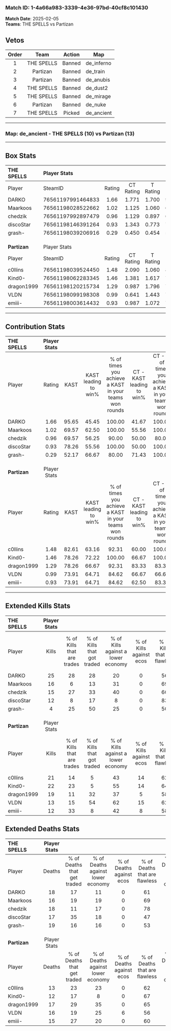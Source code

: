 ### Match ID: 1-4a66a983-3339-4e36-97bd-40cf8c101430  
**Match Date**: 2025-02-05  
**Teams**: THE SPELLS vs Partizan  

## Vetos  

| Order | Team | Action | Map |
| :---: | :--: | :----: | --- |
| 1 | THE SPELLS | Banned | de_inferno |
| 2 | Partizan | Banned | de_train |
| 3 | Partizan | Banned | de_anubis |
| 4 | THE SPELLS | Banned | de_dust2 |
| 5 | THE SPELLS | Banned | de_mirage |
| 6 | Partizan | Banned | de_nuke |
| 7 | THE SPELLS | Picked | de_ancient |

---  

### **Map**: de_ancient - THE SPELLS (10) vs Partizan (13)  
---  

## Box Stats  

| **THE SPELLS** | Player Stats      |        |           |          |       |       |       |         |        |      |     |
| :- | :- | :-: | :-: | :-: | :-: | :-: | :-: | :-: | :-: | :-: | :-: |
| Player         | SteamID           | Rating | CT Rating | T Rating | KAST  |  ADR  | Kills | Assists | Deaths | K/D  | HS% |
| DARKO          | 76561197991464833 |  1.66  |   1.771   |  1.700   | 95.65 | 112.8 |  25   |    5    |   18   | 1.39 | 48  |
| Maarkoos       | 76561198028522662 |  1.02  |   1.125   |  1.060   | 69.57 | 63.4  |  16   |    5    |   16   | 1.00 | 18  |
| chedzik        | 76561197992897479 |  0.96  |   1.129   |  0.897   | 69.57 | 67.4  |  15   |    7    |   18   | 0.83 | 60  |
| discoStar      | 76561198146391264 |  0.93  |   1.343   |  0.773   | 78.26 | 64.0  |  12   |    8    |   17   | 0.71 | 58  |
| grash-         | 76561198039206916 |  0.29  |   0.450   |  0.454   | 52.17 | 37.0  |   4   |    5    |   19   | 0.21 | 75  |
|                |                   |        |           |          |       |       |       |         |        |      |     |
|                |                   |        |           |          |       |       |       |         |        |      |     |
|                |                   |        |           |          |       |       |       |         |        |      |     |
| **Partizan**   | Player Stats      |        |           |          |       |       |       |         |        |      |     |
| Player         | SteamID           | Rating | CT Rating | T Rating | KAST  |  ADR  | Kills | Assists | Deaths | K/D  | HS% |
| c0llins        | 76561198039524450 |  1.48  |   2.090   |  1.060   | 82.61 | 96.4  |  21   |    5    |   13   | 1.62 | 57  |
| Kind0-         | 76561198062283345 |  1.46  |   1.381   |  1.617   | 78.26 | 83.0  |  22   |    2    |   12   | 1.83 | 27  |
| dragon1999     | 76561198120215734 |  1.29  |   0.987   |  1.796   | 78.26 | 98.1  |  19   |    6    |   17   | 1.12 | 63  |
| VLDN           | 76561198099198308 |  0.99  |   0.641   |  1.443   | 73.91 | 73.8  |  13   |    8    |   16   | 0.81 | 69  |
| emiii-         | 76561198003614432 |  0.93  |   0.987   |  1.072   | 73.91 | 62.0  |  12   |    7    |   15   | 0.80 | 58  |
---  

## Contribution Stats  

| **THE SPELLS** | Player Stats |       |                      |                                                        |                           |                                                             |                          |                                                            |
| :- | :-: | :-: | :-: | :-: | :-: | :-: | :-: | :-: |
| Player         |    Rating    | KAST  | KAST leading to win% | % of times you achieve a KAST in your teams won rounds | CT - KAST leading to win% | CT - % of times you achieve a KAST in your teams won rounds | T - KAST leading to win% | T - % of times you achieve a KAST in your teams won rounds |
| DARKO          |     1.66     | 95.65 |        45.45         |                         100.00                         |           41.67           |                           100.00                            |          50.00           |                           100.00                           |
| Maarkoos       |     1.02     | 69.57 |        62.50         |                         100.00                         |           55.56           |                           100.00                            |          71.43           |                           100.00                           |
| chedzik        |     0.96     | 69.57 |        56.25         |                         90.00                          |           50.00           |                            80.00                            |          62.50           |                           100.00                           |
| discoStar      |     0.93     | 78.26 |        55.56         |                         100.00                         |           50.00           |                           100.00                            |          62.50           |                           100.00                           |
| grash-         |     0.29     | 52.17 |        66.67         |                         80.00                          |           71.43           |                           100.00                            |          60.00           |                           60.00                            |
|                |              |       |                      |                                                        |                           |                                                             |                          |                                                            |
|                |              |       |                      |                                                        |                           |                                                             |                          |                                                            |
|                |              |       |                      |                                                        |                           |                                                             |                          |                                                            |
| **Partizan**   | Player Stats |       |                      |                                                        |                           |                                                             |                          |                                                            |
| Player         |    Rating    | KAST  | KAST leading to win% | % of times you achieve a KAST in your teams won rounds | CT - KAST leading to win% | CT - % of times you achieve a KAST in your teams won rounds | T - KAST leading to win% | T - % of times you achieve a KAST in your teams won rounds |
| c0llins        |     1.48     | 82.61 |        63.16         |                         92.31                          |           60.00           |                           100.00                            |          66.67           |                           85.71                            |
| Kind0-         |     1.46     | 78.26 |        72.22         |                         100.00                         |           66.67           |                           100.00                            |          77.78           |                           100.00                           |
| dragon1999     |     1.29     | 78.26 |        66.67         |                         92.31                          |           83.33           |                            83.33                            |          58.33           |                           100.00                           |
| VLDN           |     0.99     | 73.91 |        64.71         |                         84.62                          |           66.67           |                            66.67                            |          63.64           |                           100.00                           |
| emiii-         |     0.93     | 73.91 |        64.71         |                         84.62                          |           62.50           |                            83.33                            |          66.67           |                           85.71                            |
---  

## Extended Kills Stats  

| **THE SPELLS** | Player Stats |                            |                            |                                    |                         |                              |                                 |                                       |                    |           |
| :- | :-: | :-: | :-: | :-: | :-: | :-: | :-: | :-: | :-: | :-: |
| Player         |    Kills     | % of Kills that are trades | % of Kills that got traded | % of Kills against a lower economy | % of Kills against ecos | % of Kills that are flawless | % of Kills that are close duels | % of Kills that are assisted by flash | Pistol Round Kills | AWP Kills |
| DARKO          |      25      |             28             |             28             |                 20                 |            0            |              56              |                4                |                  12                   |         1          |     1     |
| Maarkoos       |      16      |             6              |             13             |                 31                 |            0            |              69              |                6                |                   0                   |         9          |     1     |
| chedzik        |      15      |             27             |             33             |                 40                 |            0            |              60              |                0                |                   0                   |         0          |     2     |
| discoStar      |      12      |             8              |             17             |                 8                  |            0            |              83              |                8                |                   0                   |         0          |     2     |
| grash-         |      4       |             25             |             50             |                 25                 |            0            |              50              |                0                |                   0                   |         1          |     1     |
|                |              |                            |                            |                                    |                         |                              |                                 |                                       |                    |           |
|                |              |                            |                            |                                    |                         |                              |                                 |                                       |                    |           |
|                |              |                            |                            |                                    |                         |                              |                                 |                                       |                    |           |
| **Partizan**   | Player Stats |                            |                            |                                    |                         |                              |                                 |                                       |                    |           |
| Player         |    Kills     | % of Kills that are trades | % of Kills that got traded | % of Kills against a lower economy | % of Kills against ecos | % of Kills that are flawless | % of Kills that are close duels | % of Kills that are assisted by flash | Pistol Round Kills | AWP Kills |
| c0llins        |      21      |             14             |             5              |                 43                 |           14            |              62              |                5                |                   0                   |         0          |     1     |
| Kind0-         |      22      |             23             |             5              |                 55                 |           14            |              64              |                5                |                   0                   |         8          |     2     |
| dragon1999     |      19      |             11             |             32             |                 37                 |            5            |              58              |               21                |                   5                   |         0          |     3     |
| VLDN           |      13      |             15             |             54             |                 62                 |           15            |              62              |                8                |                   8                   |         0          |     1     |
| emiii-         |      12      |             33             |             8              |                 42                 |            8            |              58              |                0                |                   8                   |         0          |     0     |
## Extended Deaths Stats  

| **THE SPELLS** | Player Stats |                             |                                   |                          |                               |                            |                           |               |
| :- | :-: | :-: | :-: | :-: | :-: | :-: | :-: | :-: |
| Player         |    Deaths    | % of Deaths that get traded | % of Deaths against lower economy | % of Deaths against ecos | % of Deaths that are flawless | % of Deaths that are close | % of Deaths while blinded | Deaths to AWP |
| DARKO          |      18      |             17              |                11                 |            0             |              61               |             11             |             0             |       2       |
| Maarkoos       |      16      |             19              |                19                 |            0             |              69               |             13             |             6             |       0       |
| chedzik        |      18      |             11              |                17                 |            0             |              78               |             0              |             0             |       2       |
| discoStar      |      17      |             35              |                18                 |            0             |              47               |             0              |             6             |       3       |
| grash-         |      19      |             16              |                16                 |            0             |              53               |             16             |             5             |       2       |
|                |              |                             |                                   |                          |                               |                            |                           |               |
|                |              |                             |                                   |                          |                               |                            |                           |               |
|                |              |                             |                                   |                          |                               |                            |                           |               |
| **Partizan**   | Player Stats |                             |                                   |                          |                               |                            |                           |               |
| Player         |    Deaths    | % of Deaths that get traded | % of Deaths against lower economy | % of Deaths against ecos | % of Deaths that are flawless | % of Deaths that are close | % of Deaths while blinded | Deaths to AWP |
| c0llins        |      13      |             23              |                23                 |            0             |              62               |             8              |             8             |       2       |
| Kind0-         |      12      |             17              |                 8                 |            0             |              67               |             8              |             0             |       1       |
| dragon1999     |      17      |             29              |                35                 |            0             |              65               |             6              |             0             |       3       |
| VLDN           |      16      |             19              |                25                 |            6             |              56               |             0              |             6             |       0       |
| emiii-         |      15      |             27              |                20                 |            0             |              60               |             0              |             7             |       4       |
